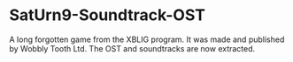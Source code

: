 # SatUrn9-Soundtrack-OST
A long forgotten game from the XBLIG program. It was made and published by Wobbly Tooth Ltd. The OST and soundtracks are now extracted.
